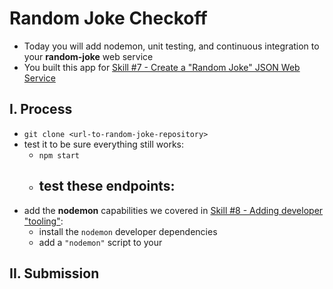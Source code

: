 # Random Joke Checkoff

- Today you will add nodemon, unit testing, and continuous integration to your **random-joke** web service
- You built this app for [Skill #7 - Create a "Random Joke" JSON Web Service](../core-skills/7-create-random-joke-web-service.md)

## I. Process
- `git clone <url-to-random-joke-repository>`
- test it to be sure everything still works:
  - `npm start`
  - test these endpoints:
    - 
- add the **nodemon** capabilities we covered in [Skill #8 - Adding developer "tooling"](core-skills/8-add-developer-tooling.md):
  - install the `nodemon` developer dependencies
  - add a `"nodemon"` script to your 

## II. Submission

